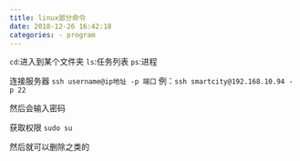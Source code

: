 ```yaml
---
title: linux部分命令
date: 2018-12-26 16:42:18
categories: - program
---
```




`cd`:进入到某个文件夹
`ls`:任务列表
`ps`:进程


连接服务器
`ssh username@ip地址 -p 端口`
例：`ssh smartcity@192.168.10.94 -p 22`

然后会输入密码

获取权限
`sudo su`

然后就可以删除之类的